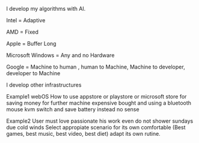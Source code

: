 I develop my algorithms with AI.

Intel = Adaptive

AMD = Fixed

Apple = Buffer Long 

Microsoft Windows = Any and no Hardware

Google = Machine to human , human to Machine, Machine to developer, developer to Machine

I develop other infrastructures

Example1 webOS 
How to use appstore or playstore or microsoft store for saving money for further machine expensive bought and using a bluetooth mouse kvm switch and save battery instead no sense 

Example2 User must love passionate his work even do not shower sundays due cold winds
Select appropiate scenario for its own comfortable (Best games, best music, best video, best diet) adapt its own rutine.
